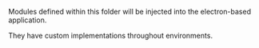 Modules defined within this folder will be injected into the electron-based
application.

They have custom implementations throughout environments.